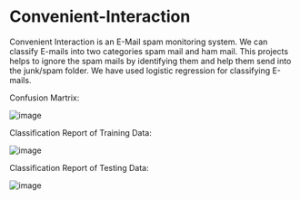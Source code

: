 # Convenient-Interaction

 Convenient Interaction is an E-Mail spam monitoring system. We can classify E-mails into two categories spam mail and ham mail. This projects helps to ignore the spam mails by identifying them and help them send into the junk/spam folder. We have used logistic regression for classifying E-mails.

 Confusion Martrix:
 
![image](https://github.com/Aryan2410/Convenient-Interaction/assets/85131743/15b7ade8-aedc-49c2-936b-d8d4ec4d9db0)

Classification Report of Training Data:

![image](https://github.com/Aryan2410/Convenient-Interaction/assets/85131743/f8d4b896-0ad0-40c5-a5ea-57bbd2a0ef69)

Classification Report of Testing Data:

![image](https://github.com/Aryan2410/Convenient-Interaction/assets/85131743/34820398-c769-4280-8650-179d39606216)


